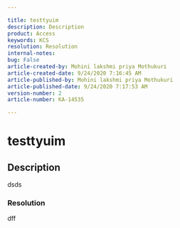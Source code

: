 ```yaml
---  

title: testtyuim  
description: Description  
product: Access  
keywords: KCS  
resolution: Resolution  
internal-notes:   
bug: False  
article-created-by: Mohini lakshmi priya Mothukuri  
article-created-date: 9/24/2020 7:16:45 AM  
article-published-by: Mohini lakshmi priya Mothukuri  
article-published-date: 9/24/2020 7:17:53 AM  
version-number: 2  
article-number: KA-14535

---  
```


# testtyuim

## Description

dsds

### Resolution

dff
